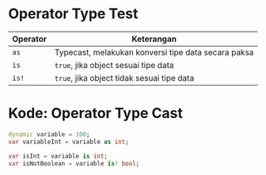 # Operator Type Test
| Operator | Keterangan |
| -------- | ---------- |
| `as` | Typecast, melakukan konversi tipe data secara paksa |
| `is` | `true`, jika object sesuai tipe data |
| `is!` | `true`, jika object tidak sesuai tipe data |

# Kode: Operator Type Cast
```dart
dynamic variable = 100;
var variableInt = variable as int;

var isInt = variable is int;
var isNotBoolean = variable is! bool;
```
